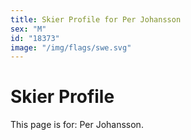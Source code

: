 ```yaml
---
title: Skier Profile for Per Johansson
sex: "M"
id: "18373"
image: "/img/flags/swe.svg" 
---
```


# Skier Profile

This page is for: Per Johansson.
    